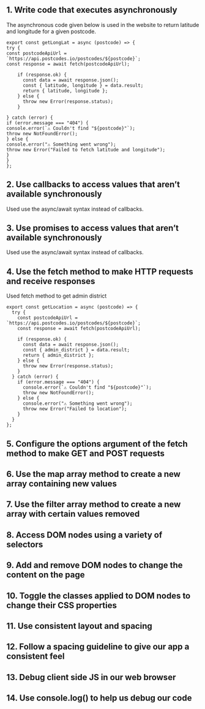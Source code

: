 ## 1. Write code that executes asynchronously

The asynchronous code given below is used in the website to return latitude and longitude for a given postcode.

```
export const getLongLat = async (postcode) => {
try {
const postcodeApiUrl = `https://api.postcodes.io/postcodes/${postcode}`;
const response = await fetch(postcodeApiUrl);

    if (response.ok) {
      const data = await response.json();
      const { latitude, longitude } = data.result;
      return { latitude, longitude };
    } else {
      throw new Error(response.status);
    }

} catch (error) {
if (error.message === "404") {
console.error(`⚠️ Couldn't find "${postcode}"`);
throw new NotFoundError();
} else {
console.error("⚠️ Something went wrong");
throw new Error("Failed to fetch latitude and longitude");
}
}
};
```

## 2. Use callbacks to access values that aren’t available synchronously

Used use the async/await syntax instead of callbacks.

## 3. Use promises to access values that aren’t available synchronously

Used use the async/await syntax instead of callbacks.

## 4. Use the fetch method to make HTTP requests and receive responses

Used fetch method to get admin district

```
export const getLocation = async (postcode) => {
  try {
    const postcodeApiUrl = `https://api.postcodes.io/postcodes/${postcode}`;
    const response = await fetch(postcodeApiUrl);

    if (response.ok) {
      const data = await response.json();
      const { admin_district } = data.result;
      return { admin_district };
    } else {
      throw new Error(response.status);
    }
  } catch (error) {
    if (error.message === "404") {
      console.error(`⚠️ Couldn't find "${postcode}"`);
      throw new NotFoundError();
    } else {
      console.error("⚠️ Something went wrong");
      throw new Error("Failed to location");
    }
  }
};
```

## 5. Configure the options argument of the fetch method to make GET and POST requests

## 6. Use the map array method to create a new array containing new values

## 7. Use the filter array method to create a new array with certain values removed

## 8. Access DOM nodes using a variety of selectors

## 9. Add and remove DOM nodes to change the content on the page

## 10. Toggle the classes applied to DOM nodes to change their CSS properties

## 11. Use consistent layout and spacing

## 12. Follow a spacing guideline to give our app a consistent feel

## 13. Debug client side JS in our web browser

## 14. Use console.log() to help us debug our code
